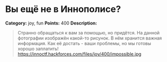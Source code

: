 # Вы ещё не в Иннополисе?


**Category:** joy, fun
**Points:** 400
**Description:**

> Странно обращаться к вам за помощью, но придётся. На данной фотографии изображён какой-то рисунок. В нём хранится важная информация. Как её достать - ваши проблемы, но мы готовы хорошо заплатить! 
> https://innoctf.hackforces.com/files/joy/400/impossible.jpg 
> 
